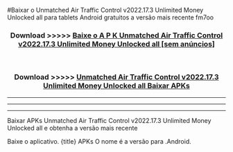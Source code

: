 #Baixar o Unmatched Air Traffic Control v2022.17.3 Unlimited Money Unlocked all   para tablets Android gratuitos a versão mais recente fm7oo


<div align="center">
<h3>Download >>>>> <a href="https://pt-web.web.app/?pt= Unmatched Air Traffic Control v2022.17.3 Unlimited Money Unlocked all ">Baixe o A P K Unmatched Air Traffic Control v2022.17.3 Unlimited Money Unlocked all  [sem anúncios]</a></h3><br>

<h3>Download >>>>> <a href="https://pt-web.web.app/?pt= Unmatched Air Traffic Control v2022.17.3 Unlimited Money Unlocked all ">Unmatched Air Traffic Control v2022.17.3 Unlimited Money Unlocked all  Baixar APKs</a></h3>
</div>

----------------------------------------------------------

----------------------------------------------------------

----------------------------------------------------------

Baixar APKs Unmatched Air Traffic Control v2022.17.3 Unlimited Money Unlocked all  e obtenha a versão mais recente

Baixe o aplicativo. {title} APKs O nome é a versão para .Android.


